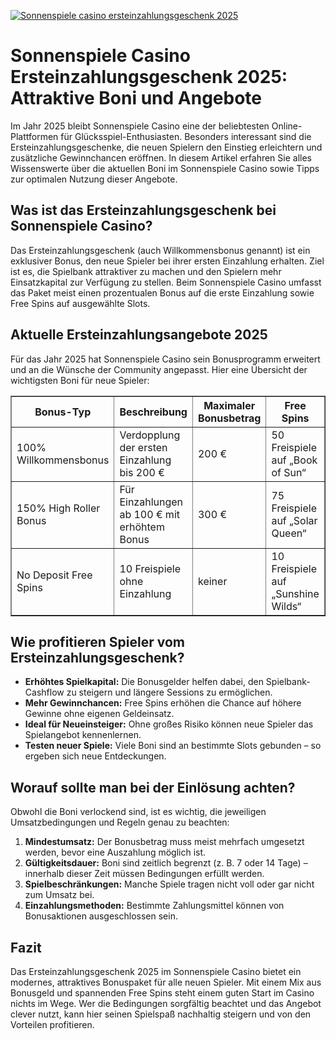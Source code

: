 [![Sonnenspiele casino ersteinzahlungsgeschenk 2025](https://123-caf.pages.dev/gitsignup.png)](https://vrmoo.ru/Bt82HjjY)

<h1>Sonnenspiele Casino Ersteinzahlungsgeschenk 2025: Attraktive Boni und Angebote</h1>  <p>Im Jahr 2025 bleibt Sonnenspiele Casino eine der beliebtesten Online-Plattformen für Glücksspiel-Enthusiasten. Besonders interessant sind die Ersteinzahlungsgeschenke, die neuen Spielern den Einstieg erleichtern und zusätzliche Gewinnchancen eröffnen. In diesem Artikel erfahren Sie alles Wissenswerte über die aktuellen Boni im Sonnenspiele Casino sowie Tipps zur optimalen Nutzung dieser Angebote.</p>  <h2>Was ist das Ersteinzahlungsgeschenk bei Sonnenspiele Casino?</h2>  <p>Das Ersteinzahlungsgeschenk (auch Willkommensbonus genannt) ist ein exklusiver Bonus, den neue Spieler bei ihrer ersten Einzahlung erhalten. Ziel ist es, die Spielbank attraktiver zu machen und den Spielern mehr Einsatzkapital zur Verfügung zu stellen. Beim Sonnenspiele Casino umfasst das Paket meist einen prozentualen Bonus auf die erste Einzahlung sowie Free Spins auf ausgewählte Slots.</p>  <h2>Aktuelle Ersteinzahlungsangebote 2025</h2>  <p>Für das Jahr 2025 hat Sonnenspiele Casino sein Bonusprogramm erweitert und an die Wünsche der Community angepasst. Hier eine Übersicht der wichtigsten Boni für neue Spieler:</p>  <table border="1" cellpadding="8" cellspacing="0">   <thead>     <tr>       <th>Bonus-Typ</th>       <th>Beschreibung</th>       <th>Maximaler Bonusbetrag</th>       <th>Free Spins</th>       <th>Umsatzbedingungen</th>     </tr>   </thead>   <tbody>     <tr>       <td>100% Willkommensbonus</td>       <td>Verdopplung der ersten Einzahlung bis 200 €</td>       <td>200 €</td>       <td>50 Freispiele auf „Book of Sun“</td>       <td>30x Bonusbetrag</td>     </tr>     <tr>       <td>150% High Roller Bonus</td>       <td>Für Einzahlungen ab 100 € mit erhöhtem Bonus</td>       <td>300 €</td>       <td>75 Freispiele auf „Solar Queen“</td>       <td>35x Bonus + Spins</td>     </tr>     <tr>       <td>No Deposit Free Spins</td>       <td>10 Freispiele ohne Einzahlung</td>       <td>keiner</td>       <td>10 Freispiele auf „Sunshine Wilds“</td>       <td>40x Gewinne aus Free Spins</td>     </tr>   </tbody> </table>  <h2>Wie profitieren Spieler vom Ersteinzahlungsgeschenk?</h2>  <ul>   <li><strong>Erhöhtes Spielkapital:</strong> Die Bonusgelder helfen dabei, den Spielbank-Cashflow zu steigern und längere Sessions zu ermöglichen.</li>   <li><strong>Mehr Gewinnchancen:</strong> Free Spins erhöhen die Chance auf höhere Gewinne ohne eigenen Geldeinsatz.</li>   <li><strong>Ideal für Neueinsteiger:</strong> Ohne großes Risiko können neue Spieler das Spielangebot kennenlernen.</li>   <li><strong>Testen neuer Spiele:</strong> Viele Boni sind an bestimmte Slots gebunden – so ergeben sich neue Entdeckungen.</li> </ul>  <h2>Worauf sollte man bei der Einlösung achten?</h2>  <p>Obwohl die Boni verlockend sind, ist es wichtig, die jeweiligen Umsatzbedingungen und Regeln genau zu beachten:</p>  <ol>   <li><strong>Mindestumsatz:</strong> Der Bonusbetrag muss meist mehrfach umgesetzt werden, bevor eine Auszahlung möglich ist.</li>   <li><strong>Gültigkeitsdauer:</strong> Boni sind zeitlich begrenzt (z. B. 7 oder 14 Tage) – innerhalb dieser Zeit müssen Bedingungen erfüllt werden.</li>   <li><strong>Spielbeschränkungen:</strong> Manche Spiele tragen nicht voll oder gar nicht zum Umsatz bei.</li>   <li><strong>Einzahlungsmethoden:</strong> Bestimmte Zahlungsmittel können von Bonusaktionen ausgeschlossen sein.</li> </ol>  <h2>Fazit</h2>  <p>Das Ersteinzahlungsgeschenk 2025 im Sonnenspiele Casino bietet ein modernes, attraktives Bonuspaket für alle neuen Spieler. Mit einem Mix aus Bonusgeld und spannenden Free Spins steht einem guten Start im Casino nichts im Wege. Wer die Bedingungen sorgfältig beachtet und das Angebot clever nutzt, kann hier seinen Spielspaß nachhaltig steigern und von den Vorteilen profitieren.</p>